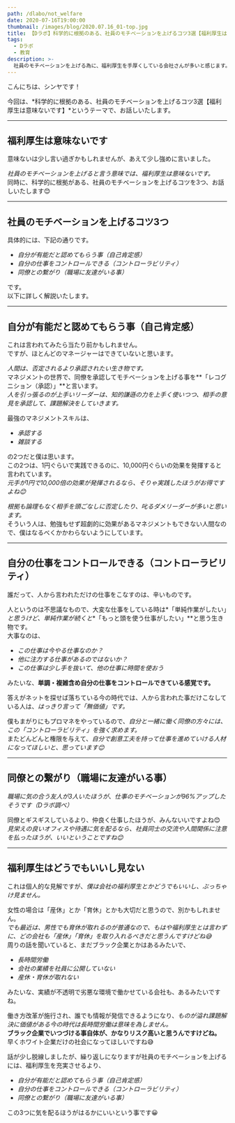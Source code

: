 ```yaml
---
path: /dlabo/not_welfare
date: 2020-07-16T19:00:00
thumbnail: /images/blog/2020.07.16_01-top.jpg
title: 【Dラボ】科学的に根拠のある、社員のモチベーションを上げるコツ3選【福利厚生は意味ないです】
tags:
  - Dラボ
  - 教育
description: >-
  社員のモチベーションを上げる為に、福利厚生を手厚くしている会社さんが多いと感じます。ですが、科学的にモチベーションを上げるには、福利厚生ではなく、ある3つの事を意識しないといけません。今回は、科学的に証明されているモチベーションのあげ方を3つご紹介いたします。
---
```


こんにちは、シンヤです！

今回は、*科学的に根拠のある、社員のモチベーションを上げるコツ3選【福利厚生は意味ないです】*というテーマで、お話しいたします。

---

## 福利厚生は意味ないです

意味ないは少し言い過ぎかもしれませんが、あえて少し強めに言いました。

*社員のモチベーションを上げると言う意味では、福利厚生は意味ないです。*  
同時に、科学的に根拠がある、社員のモチベーションを上げるコツを3つ、お話しいたします😊

---

## 社員のモチベーションを上げるコツ3つ

具体的には、下記の通りです。

- *自分が有能だと認めてもらう事（自己肯定感）*
- *自分の仕事をコントロールできる（コントローラビリティ）*
- *同僚との繋がり（職場に友達がいる事）*

です。  
以下に詳しく解説いたします。

---

## 自分が有能だと認めてもらう事（自己肯定感）

これは言われてみたら当たり前かもしれません。  
ですが、ほとんどのマネージャーはできていないと思います。  

*人間は、否定されるより承認されたい生き物です。*  
マネジメントの世界で、同僚を承認してモチベーションを上げる事を**「レコグニション（承認）」**と言います。  
*人を引っ張るのが上手いリーダーは、知的謙遜の力を上手く使いつつ、相手の意見を承認して、課題解決をしていきます。*

最強のマネジメントスキルは、

- *承認する*
- *雑談する*

の2つだと僕は思います。  
この2つは、1円ぐらいで実践できるのに、10,000円ぐらいの効果を発揮すると言われています。  
*元手が1円で10,000倍の効果が発揮されるなら、そりゃ実践したほうがお得ですよね😊*

*根拠も論理もなく相手を頭ごなしに否定したり、叱るダメリーダーが多いと思います。*  
そういう人は、勉強もせず超劇的に効果があるマネジメントもできない人間なので、僕はなるべくかかわらないようにしています。

---

## 自分の仕事をコントロールできる（コントローラビリティ）

誰だって、人から言われただけの仕事をこなすのは、辛いものです。

人というのは不思議なもので、大変な仕事をしている時は*「単純作業がしたい」*と思うけど、単純作業が続くと**「もっと頭を使う仕事がしたい」**と思う生き物です。  
大事なのは、

- *この仕事は今やる仕事なのか？*
- *他に注力する仕事があるのではないか？*
- *この仕事は少し手を抜いて、他の仕事に時間を使おう*

みたいな、**単調・複雑含め自分の仕事をコントロールできている感覚です。**

答えがネットを探せば落ちている今の時代では、人から言われた事だけこなしている人は、*はっきり言って「無価値」です。*

僕もまがりにもプロマネをやっているので、*自分と一緒に働く同僚の方々には、この「コントローラビリティ」を強く求めます。*  
またどんどんと権限を与えて、*自分で創意工夫を持って仕事を進めていける人材になってほしいと、思っています😊*

---

## 同僚との繋がり（職場に友達がいる事）

*職場に気の合う友人が3人いたほうが、仕事のモチベーションが96%アップしたそうです（Dラボ調べ）*

同僚とギスギスしているより、仲良く仕事したほうが、みんないいですよね😊  
*見栄えの良いオフィスや待遇に気を配るなら、社員同士の交流や人間関係に注意を払ったほうが、いいということですね😊*

---

## 福利厚生はどうでもいいし見ない

これは個人的な見解ですが、*僕は会社の福利厚生とかどうでもいいし、ぶっちゃけ見ません。*

女性の場合は「産休」とか「育休」とかも大切だと思うので、別かもしれません。  
*でも最近は、男性でも育休が取れるのが普通なので、もはや福利厚生とは言わずに、どの会社も「産休」「育休」を取り入れるべきだと思うんですけどね😅*  
周りの話を聞いていると、まだブラック企業とかはあるみたいで、

- *長時間労働*
- *会社の業績を社員に公開していない*
- *産休・育休が取れない*

みたいな、実績が不透明で劣悪な環境で働かせている会社も、あるみたいですね。

働き方改革が施行され、誰でも情報が発信できるようになり、*ものが溢れ課題解決に価値がある今の時代は長時間労働は意味を為しません。*  
**ブラック企業でいつづける事自体が、かなりリスク高いと思うんですけどね。**  
早くホワイト企業だけの社会になってほしいですね😅

話が少し脱線しましたが、繰り返しになりますが社員のモチベーションを上げるには、福利厚生を充実させるより、

- *自分が有能だと認めてもらう事（自己肯定感）*
- *自分の仕事をコントロールできる（コントローラビリティ）*
- *同僚との繋がり（職場に友達がいる事）*

この3つに気を配るほうがはるかにいいという事です😀
